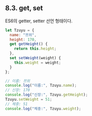 ## 8.3. get, set

ES6의 getter, setter 선언 형태이다.
```js
let Tzuyu = {
  name: "쯔위",
  height: 170,
  get getHeight() {
    return this.height;
  },
  set setWeight(weight) {
    this.weight = weight;
  }
};

// 이름: 쯔위
console.log("이름:", Tzuyu.name);
// 신장: 170
console.log("신장:", Tzuyu.getHeight);
Tzuyu.setWeight = 51;
// 체중: 51
console.log("체중:", Tzuyu.weight);
```
